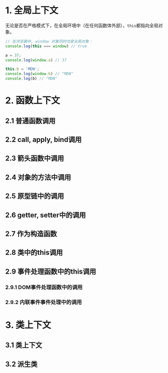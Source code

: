 # 1. 全局上下文

无论是否在严格模式下，在全局环境中（在任何函数体外部），`this`都指向全局对象。

```js
// 在浏览器中, window 对象同时也是全局对象：
console.log(this === window) // true

a = 37;
console.log(window.a) // 37

this.b = 'MDN';
console.log(window.b) // "MDN"
console.log(b) // "MDN"
```

# 2. 函数上下文
## 2.1 普通函数调用
## 2.2 call, apply, bind调用
## 2.3 箭头函数中调用
## 2.4 对象的方法中调用
## 2.5 原型链中的调用
## 2.6 getter, setter中的调用
## 2.7 作为构造函数
## 2.8 类中的this调用
## 2.9 事件处理函数中的this调用
### 2.9.1 DOM事件处理函数中的调用
### 2.9.2 内联事件事件处理中的调用

# 3. 类上下文
## 3.1 类上下文
## 3.2 派生类
